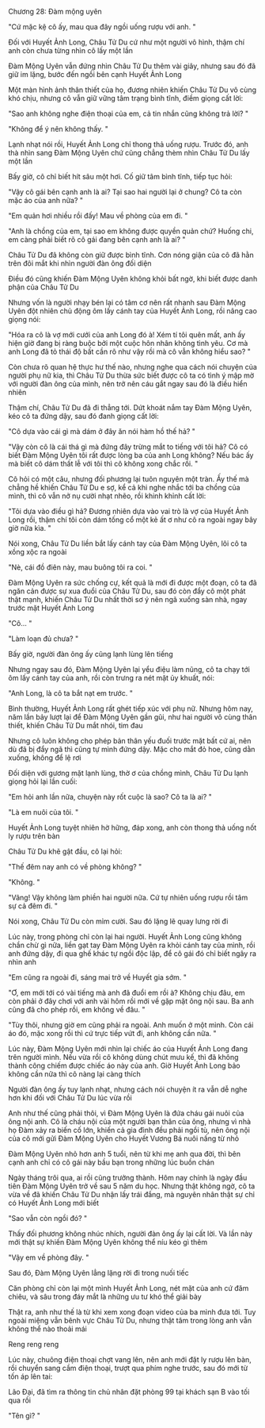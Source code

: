 




Chương 28: Đàm mộng uyên

"Cứ mặc kệ cô ấy, mau qua đây ngồi uống rượu với anh. "

Đối với Huyết Ảnh Long, Châu Tử Du cứ như một người vô hình, thậm chí anh còn chưa từng nhìn cô lấy một lần

Đàm Mộng Uyên vẫn đứng nhìn Châu Tử Du thêm vài giây, nhưng sau đó đã giữ im lặng, bước đến ngồi bên cạnh Huyết Ảnh Long

Một màn hình ảnh thân thiết của họ, đương nhiên khiến Châu Tử Du vô cùng khó chịu, nhưng cô vẫn giữ vững tâm trạng bình tĩnh, điềm giọng cất lời:

"Sao anh không nghe điện thoại của em, cả tin nhắn cũng không trả lời? "

"Không để ý nên không thấy. "

Lạnh nhạt nói rồi, Huyết Ảnh Long chỉ thong thả uống rượu. Trước đó, anh thà nhìn sang Đàm Mộng Uyên chứ cũng chẳng thèm nhìn Châu Tử Du lấy một lần

Bấy giờ, cô chỉ biết hít sâu một hơi. Cố giữ tâm bình tĩnh, tiếp tục hỏi:

"Vậy cô gái bên cạnh anh là ai? Tại sao hai người lại ở chung? Cô ta còn mặc áo của anh nữa? "

"Em quản hơi nhiều rồi đấy! Mau về phòng của em đi. "

"Anh là chồng của em, tại sao em không được quyền quản chứ? Huống chi, em càng phải biết rõ cô gái đang bên cạnh anh là ai? "

Châu Tử Du đã không còn giữ được bình tĩnh. Cơn nóng giận của cô đã hằn trên đôi mắt khi nhìn người đàn ông đối diện


Điều đó cũng khiến Đàm Mộng Uyên không khỏi bất ngờ, khi biết được danh phận của Châu Tử Du

Nhưng vốn là người nhạy bén lại có tâm cơ nên rất nhanh sau Đàm Mộng Uyên đột nhiên chủ động ôm lấy cánh tay của Huyết Ảnh Long, rồi nâng cao giọng nói:

"Hóa ra cô là vợ mới cưới của anh Long đó à! Xém tí tôi quên mất, anh ấy hiện giờ đang bị ràng buộc bởi một cuộc hôn nhân không tình yêu. Cơ mà anh Long đã tỏ thái độ bất cần rõ như vậy rồi mà cô vẫn không hiểu sao? "

Còn chưa rõ quan hệ thực hư thế nào, nhưng nghe qua cách nói chuyện của người phụ nữ kia, thì Châu Tử Du thừa sức biết được cô ta có tình ý mập mờ với người đàn ông của mình, nên trở nên cáu gắt ngay sau đó là điều hiển nhiên

Thậm chí, Châu Tử Du đã đi thẳng tới. Dứt khoát nắm tay Đàm Mộng Uyên, kéo cô ta đứng dậy, sau đó đanh giọng cất lời:

"Cô dựa vào cái gì mà dám ở đây ăn nói hàm hồ thế hả? "

"Vậy còn cô là cái thá gì mà đứng đây trừng mắt to tiếng với tôi hả? Cô có biết Đàm Mộng Uyên tôi rất được lòng ba của anh Long không? Nếu bác ấy mà biết cô dám thất lễ với tôi thì cô không xong chắc rồi. "

Cô hỏi có một câu, nhưng đối phương lại tuôn nguyên một tràn. Ấy thế mà chẳng hề khiến Châu Tử Du e sợ, kể cả khi nghe nhắc tới ba chồng của mình, thì cô vẫn nở nụ cười nhạt nhẽo, rồi khinh khỉnh cất lời:

"Tôi dựa vào điều gì hả? Đương nhiên dựa vào vai trò là vợ của Huyết Ảnh Long rồi, thậm chí tôi còn dám tống cổ một kẻ ất ơ như cô ra ngoài ngay bây giờ nữa kìa. "

Nói xong, Châu Tử Du liền bắt lấy cánh tay của Đàm Mộng Uyên, lôi cô ta xồng xộc ra ngoài

"Nè, cái đồ điên này, mau buông tôi ra coi. "

Đàm Mộng Uyên ra sức chống cự, kết quả là mới đi được một đoạn, cô ta đã ngăn cản được sự xua đuổi của Châu Tử Du, sau đó còn đẩy cô một phát thật mạnh, khiến Châu Tử Du nhất thời sơ ý nên ngã xuống sàn nhà, ngay trước mặt Huyết Ảnh Long

"Cô... "

"Làm loạn đủ chưa? "

Bấy giờ, người đàn ông ấy cũng lạnh lùng lên tiếng

Nhưng ngay sau đó, Đàm Mộng Uyên lại yểu điệu làm nũng, cô ta chạy tới ôm lấy cánh tay của anh, rồi còn trưng ra nét mặt ủy khuất, nói:

"Anh Long, là cô ta bắt nạt em trước. "

Bình thường, Huyết Ảnh Long rất ghét tiếp xúc với phụ nữ. Nhưng hôm nay, năm lần bảy lượt lại để Đàm Mộng Uyên gần gũi, như hai người vô cùng thân thiết, khiến Châu Tử Du mắt nhói, tim đau


Nhưng cô luôn không cho phép bản thân yếu đuối trước mặt bất cứ ai, nên dù đã bị đẩy ngã thì cũng tự mình đứng dậy. Mặc cho mắt đỏ hoe, cũng dằn xuống, không để lệ rơi

Đối diện với gương mặt lạnh lùng, thờ ơ của chồng mình, Châu Tử Du lạnh giọng hỏi lại lần cuối:

"Em hỏi anh lần nữa, chuyện này rốt cuộc là sao? Cô ta là ai? "

"Là em nuôi của tôi. "

Huyết Ảnh Long tuyệt nhiên hờ hững, đáp xong, anh còn thong thả uống nốt ly rượu trên bàn

Châu Tử Du khẽ gật đầu, cô lại hỏi:

"Thế đêm nay anh có về phòng không? "

"Không. "

"Vâng! Vậy không làm phiền hai người nữa. Cứ tự nhiên uống rượu rồi tâm sự cả đêm đi. "

Nói xong, Châu Tử Du còn mỉm cười. Sau đó lặng lẽ quay lưng rời đi

Lúc này, trong phòng chỉ còn lại hai người. Huyết Ảnh Long cũng không chần chừ gì nữa, liền gạt tay Đàm Mộng Uyên ra khỏi cánh tay của mình, rồi anh đứng dậy, đi qua ghế khác tự ngồi độc lập, để cô gái đó chỉ biết ngây ra nhìn anh

"Em cũng ra ngoài đi, sáng mai trở về Huyết gia sớm. "

"Ơ, em mới tới có vài tiếng mà anh đã đuổi em rồi à? Không chịu đâu, em còn phải ở đây chơi với anh vài hôm rồi mới về gặp mặt ông nội sau. Ba anh cũng đã cho phép rồi, em không về đâu. "

"Tùy thôi, nhưng giờ em cũng phải ra ngoài. Anh muốn ở một mình. Còn cái áo đó, mặc xong rồi thì cứ trực tiếp vứt đi, anh không cần nữa. "

Lúc này, Đàm Mộng Uyên mới nhìn lại chiếc áo của Huyết Ảnh Long đang trên người mình. Nếu vừa rồi cô không dùng chút mưu kế, thì đã không thành công chiếm được chiếc áo này của anh. Giờ Huyết Ảnh Long bảo không cần nữa thì cô nàng lại càng thích

Người đàn ông ấy tuy lạnh nhạt, nhưng cách nói chuyện ít ra vẫn dễ nghe hơn khi đối với Châu Tử Du lúc vừa rồi

Anh như thế cũng phải thôi, vì Đàm Mộng Uyên là đứa cháu gái nuôi của ông nội anh. Cô là cháu nội của một người bạn thân của ông, nhưng vì nhà họ Đàm xảy ra biến cố lớn, khiến cả gia đình đều phải ngồi tù, nên ông nội của cô mới gửi Đàm Mộng Uyên cho Huyết Vương Bá nuôi nấng từ nhỏ


Đàm Mộng Uyên nhỏ hơn anh 5 tuổi, nên từ khi mẹ anh qua đời, thì bên cạnh anh chỉ có cô gái này bầu bạn trong những lúc buồn chán

Ngày tháng trôi qua, ai rồi cũng trưởng thành. Hôm nay chính là ngày đầu tiên Đàm Mộng Uyên trở về sau 5 năm du học. Nhưng thật không ngờ, cô ta vừa về đã khiến Châu Tử Du nhận lấy trái đắng, mà nguyên nhân thật sự chỉ có Huyết Ảnh Long mới biết

"Sao vẫn còn ngồi đó? "

Thấy đối phương không nhúc nhích, người đàn ông ấy lại cất lời. Và lần này mới thật sự khiến Đàm Mộng Uyên không thể níu kéo gì thêm

"Vậy em về phòng đây. "

Sau đó, Đàm Mộng Uyên lẳng lặng rời đi trong nuối tiếc

Căn phòng chỉ còn lại một mình Huyết Ảnh Long, nét mặt của anh cứ đăm chiêu, và sâu trong đáy mắt là những ưu tư khó thể giải bày

Thật ra, anh như thế là từ khi xem xong đoạn video của ba mình đưa tới. Tuy ngoài miệng vẫn bênh vực Châu Tử Du, nhưng thật tâm trong lòng anh vẫn không thể nào thoải mái

Reng reng reng

Lúc này, chuông điện thoại chợt vang lên, nên anh mới đặt ly rượu lên bàn, rồi chuyển sang cầm điện thoại, trượt qua phím nghe trước, sau đó mới từ tốn áp lên tai:

Lão Đại, đã tìm ra thông tin chủ nhân đặt phòng 99 tại khách sạn B vào tối qua rồi

"Tên gì? "




